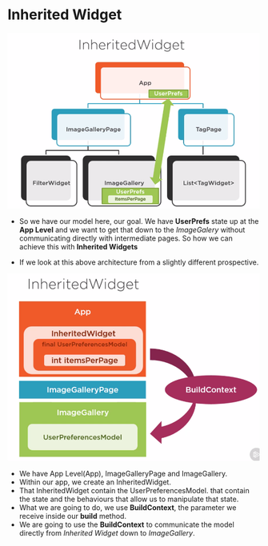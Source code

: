 # Inherited Widget

![Inherited Widget](2.1.%20Inherited%20Widget.png)

* So we have our model here, our goal. We have **UserPrefs** state up at the **App Level** and we want to get that down to the *ImageGalery* without communicating directly with intermediate pages. So how we can achieve this with **Inherited Widgets**

* If we look at this above architecture from a slightly different prospective.  

![Inherited Widget](2.2.%20Inherited%20Widget.png)

* We have App Level(App), ImageGalleryPage and ImageGallery.
* Within our app, we create an InheritedWidget.
* That InheritedWidget contain the UserPreferencesModel. that contain the state and the behaviours that allow us to manipulate that state.
* What we are going to do, we use **BuildContext**, the parameter we receive inside our **build** method.
* We are going to use the **BuildContext** to communicate the model directly from *Inherited Widget* down to *ImageGallery*.
